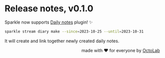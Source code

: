 # Release notes, v0.1.0

Sparkle now supports [Daily notes](https://help.obsidian.md/Plugins/Daily+notes) plugin! ✨

```bash
sparkle stream diary make --since=2023-10-25 --until=2023-10-31
```

It will create and link together newly created daily notes.

<p align="right">made with ❤️ for everyone by <a href="https://www.octolab.org/">OctoLab</a></p>
